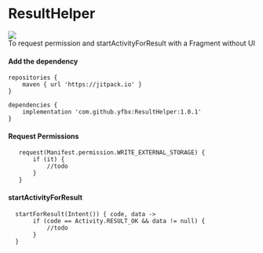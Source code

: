 # ResultHelper
[![](https://img.shields.io/badge/release-1.0.2-blue.svg)](https://github.com/yfbx/ResultHelper/releases)     
To request permission and startActivityForResult with a Fragment without UI

#### Add the dependency
```
repositories {
	maven { url 'https://jitpack.io' }
}
```

```
dependencies {
	implementation 'com.github.yfbx:ResultHelper:1.0.1'
}
```

#### Request Permissions
```
   request(Manifest.permission.WRITE_EXTERNAL_STORAGE) {
       if (it) {
           //todo
       }
   }

```

#### startActivityForResult
```
  startForResult(Intent()) { code, data ->
       if (code == Activity.RESULT_OK && data != null) {
           //todo
       }
  }
```
